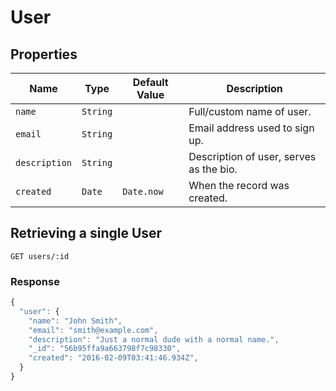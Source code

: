 # User

## Properties

| Name | Type | Default Value | Description
| --- | --- | --- | ---
| `name` | `String` | | Full/custom name of user.
| `email` | `String` | | Email address used to sign up.
| `description` | `String` | | Description of user, serves as the bio. 
| `created` | `Date` | `Date.now` | When the record was created.

## Retrieving a single User

```
GET users/:id
```

### Response

```js
{
  "user": {
    "name": "John Smith",
    "email": "smith@example.com",
    "description": "Just a normal dude with a normal name.",
    "_id": "56b95ffa9a663798f7c98330",
    "created": "2016-02-09T03:41:46.934Z",
  }
}
```
